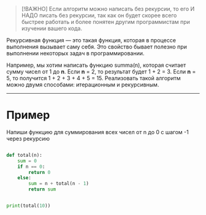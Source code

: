 

> [!ВАЖНО]
> Если алгоритм можно написать без рекурсии, то его И НАДО писать без рекурсии, так как он будет скорее всего быстрее работать и более понятен другим программистам при изучении вашего кода.

Рекурсивная функция — это такая функция, которая в процессе выполнения вызывает саму себя. Это свойство бывает полезно при выполнении некоторых задач в программировании.

Например, мы хотим написать функцию summa(n), которая считает сумму чисел от 1 до **n**. Если **n** = 2, то результат будет 1 + 2 = 3. Если **n** = 5, то получится 1 + 2 + 3 + 4 + 5 = 15. Реализовать такой алгоритм можно двумя способами: итерационным и рекурсивным.

----
# Пример

Напиши функцию для суммирования всех чисел от n до 0 с шагом -1 через рекурсию

```python

def total(n):
    sum = 0
    if n == 0:
        return 0
    else:
        sum = n + total(n - 1)
        return sum


print(total(10))

```
